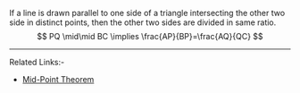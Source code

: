 If a line is drawn parallel to one side of a triangle intersecting the other two side in distinct points, then the other two sides are divided in same ratio.
$$
PQ \mid\mid BC \implies \frac{AP}{BP}=\frac{AQ}{QC}
$$

---
Related Links:-
- [Mid-Point Theorem](Mid-Point%20Theorem.md) 